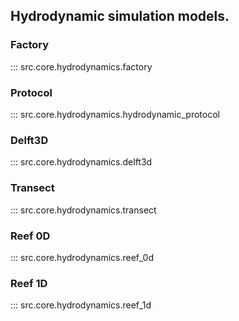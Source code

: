 ## Hydrodynamic simulation models.

### Factory
::: src.core.hydrodynamics.factory

### Protocol
::: src.core.hydrodynamics.hydrodynamic_protocol

### Delft3D
::: src.core.hydrodynamics.delft3d

### Transect
::: src.core.hydrodynamics.transect

### Reef 0D
::: src.core.hydrodynamics.reef_0d

### Reef 1D
::: src.core.hydrodynamics.reef_1d
